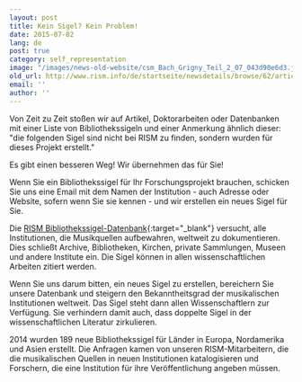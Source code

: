 ```yaml
---
layout: post
title: Kein Sigel? Kein Problem!
date: 2015-07-02
lang: de
post: true
category: self_representation
image: "/images/news-old-website/csm_Bach_Grigny_Teil_2_07_043d90e6d3.jpg"
old_url: http://www.rism.info/de/startseite/newsdetails/browse/62/article/64/no-siglum-no-problem.html
email: ''
author: ''
---
```


Von Zeit zu Zeit stoßen wir auf Artikel, Doktorarbeiten oder Datenbanken mit einer Liste von Bibliothekssigeln und einer Anmerkung ähnlich dieser: "die folgenden Sigel sind nicht bei RISM zu finden, sondern wurden für dieses Projekt erstellt."


Es gibt einen besseren Weg! Wir übernehmen das für Sie!


Wenn Sie ein Bibliothekssigel für Ihr Forschungsprojekt brauchen, schicken Sie uns eine Email mit dem Namen der Institution - auch Adresse oder Website, sofern wenn Sie sie kennen - und wir erstellen ein neues Sigel für Sie.


Die [RISM Bibliothekssigel-Datenbank](http://www.rism.info/de/sigla.html){:target="_blank"} versucht, alle Institutionen, die Musikquellen aufbewahren, weltweit zu dokumentieren. Dies schließt Archive, Bibliotheken, Kirchen, private Sammlungen, Museen und andere Institute ein. Die Sigel können in allen wissenschaftlichen Arbeiten zitiert werden.


Wenn Sie uns darum bitten, ein neues Sigel zu erstellen, bereichern Sie unsere Datenbank und steigern den Bekanntheitsgrad der musikalischen Institutionen weltweit. Das Sigel steht dann allen Wissenschaftlern zur Verfügung. Sie verhindern damit auch, dass doppelte Sigel in der wissenschaftlichen Literatur zirkulieren.


2014 wurden 189 neue Bibliothekssigel für Länder in Europa, Nordamerika und Asien erstellt. Die Anfragen kamen von unseren RISM-Mitarbeitern, die die musikalischen Quellen in neuen Institutionen katalogisieren und Forschern, die eine Institution für ihre Veröffentlichung angeben müssen.

